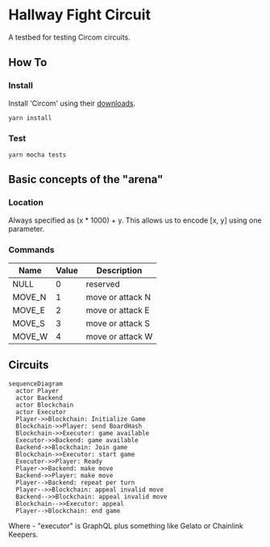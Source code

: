 # Hallway Fight Circuit

A testbed for testing Circom circuits.

## How To

### Install

Install 'Circom' using their [downloads](https://docs.circom.io/downloads/downloads/).

`yarn install`

### Test

`yarn mocha tests`

## Basic concepts of the "arena"

### Location

Always specified as (x \* 1000) + y. This allows us to encode [x, y] using one parameter.

### Commands

| Name    | Value | Description       |
| ------- | ----- | --------------    |
| NULL    | 0     | reserved          |
| MOVE_N  | 1     | move or attack N  |
| MOVE_E  | 2     | move or attack E  |
| MOVE_S  | 3     | move or attack S  |
| MOVE_W  | 4     | move or attack W  |

## Circuits

```mermaid
sequenceDiagram
  actor Player
  actor Backend
  actor Blockchain
  actor Executor
  Player->>Blockchain: Initialize Game
  Blockchain->>Player: send BoardHash
  Blockchain->>Executor: game available
  Executor->>Backend: game available
  Backend->>Blockchain: Join game
  Blockchain->>Executor: start game
  Executor->>Player: Ready
  Player->>Backend: make move
  Backend->>Player: make move
  Player-->Backend: repeat per turn
  Player-->>Blockchain: appeal invalid move
  Backend-->>Blockchain: appeal invalid move
  Blockchain-->>Executor: appeal
  Player-->Blockchain: end game
```

Where - "executor" is GraphQL plus something like Gelato or Chainlink Keepers.
